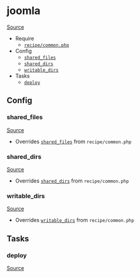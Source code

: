 <!-- DO NOT EDIT THIS FILE! -->
<!-- Instead edit recipe/joomla.php -->
<!-- Then run bin/docgen -->

# joomla

[Source](/recipe/joomla.php)



* Require
  * [`recipe/common.php`](/docs/recipe/common.md)
* Config
  * [`shared_files`](#shared_files)
  * [`shared_dirs`](#shared_dirs)
  * [`writable_dirs`](#writable_dirs)
* Tasks
  * [`deploy`](#deploy)

## Config
### shared_files
[Source](/recipe/joomla.php#L6)

* Overrides [`shared_files`](/docs/recipe/common.md#shared_files) from `recipe/common.php`



### shared_dirs
[Source](/recipe/joomla.php#L7)

* Overrides [`shared_dirs`](/docs/recipe/common.md#shared_dirs) from `recipe/common.php`



### writable_dirs
[Source](/recipe/joomla.php#L8)

* Overrides [`writable_dirs`](/docs/recipe/common.md#writable_dirs) from `recipe/common.php`




## Tasks
### deploy
[Source](/recipe/joomla.php#L10)



